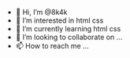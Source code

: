 - 👋 Hi, I’m @8k4k
- 👀 I’m interested in html css
- 🌱 I’m currently learning html css
- 💞️ I’m looking to collaborate on ...
- 📫 How to reach me ...

<!---
8k4k/8k4k is a ✨ special ✨ repository because its `README.md` (this file) appears on your GitHub profile.
You can click the Preview link to take a look at your changes.
--->
